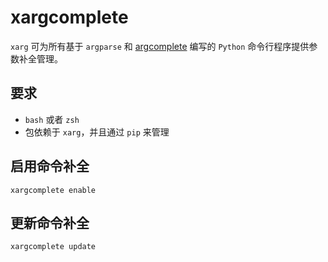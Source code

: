 xargcomplete
============

`xarg` 可为所有基于 `argparse` 和 [argcomplete](https://kislyuk.github.io/argcomplete/) 编写的 `Python` 命令行程序提供参数补全管理。

要求
----

- `bash` 或者 `zsh`
- 包依赖于 `xarg`，并且通过 `pip` 来管理

启用命令补全
------------

```shell
xargcomplete enable
```

更新命令补全
------------

```shell
xargcomplete update
```
